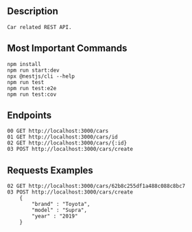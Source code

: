 ## Description
    Car related REST API.

## Most Important Commands
    npm install
    npm run start:dev
    npx @nestjs/cli --help
    npm run test
    npm run test:e2e
    npm run test:cov

## Endpoints
    
    00 GET http://localhost:3000/cars
    01 GET http://localhost:3000/cars/id
    02 GET http://localhost:3000/cars/{:id}
    03 POST http://localhost:3000/cars/create

## Requests Examples

    02 GET http://localhost:3000/cars/62b8c255df1a488c088c8bc7
    03 POST http://localhost:3000/cars/create
        {
            "brand" : "Toyota",
            "model" : "Supra",
            "year" : "2019"
        }
